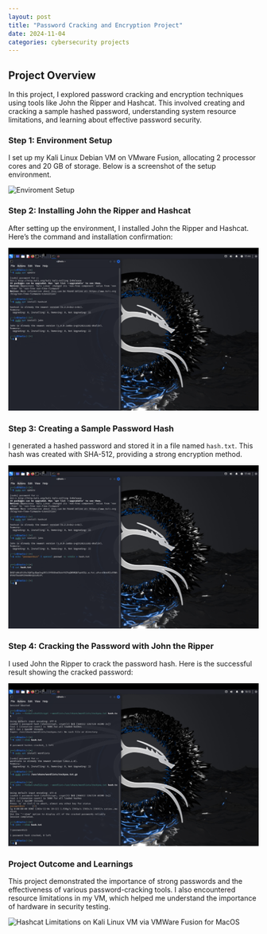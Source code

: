 ```yaml
---
layout: post
title: "Password Cracking and Encryption Project"
date: 2024-11-04
categories: cybersecurity projects
---
```

## Project Overview

In this project, I explored password cracking and encryption techniques using tools like John the Ripper and Hashcat. This involved creating and cracking a sample hashed password, understanding system resource limitations, and learning about effective password security.

### Step 1: Environment Setup

I set up my Kali Linux Debian VM on VMware Fusion, allocating 2 processor cores and 20 GB of storage. Below is a screenshot of the setup environment.

![Enviroment Setup](Enviroment-Setup.png)

### Step 2: Installing John the Ripper and Hashcat

After setting up the environment, I installed John the Ripper and Hashcat. Here’s the command and installation confirmation:

![Installation of Tools](Install-John-and-Hashcat.png)

### Step 3: Creating a Sample Password Hash

I generated a hashed password and stored it in a file named `hash.txt`. This hash was created with SHA-512, providing a strong encryption method.

![Password Hash Creation](Create-Sample-Password-Hash.png)

### Step 4: Cracking the Password with John the Ripper

I used John the Ripper to crack the password hash. Here is the successful result showing the cracked password:

![John the Ripper Cracking Result](John-3.png)

### Project Outcome and Learnings

This project demonstrated the importance of strong passwords and the effectiveness of various password-cracking tools. I also encountered resource limitations in my VM, which helped me understand the importance of hardware in security testing.

![Hashcat Limitations on Kali Linux VM via VMWare Fusion for MacOS](Hashcat2.png)
